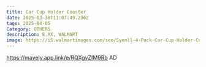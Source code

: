 ```yaml
---
title: Car Cup Holder Coaster
date: 2025-03-30T11:07:49.236Z
tags: 2025-04-05
Category: OTHERS
description: 8.XX, WALMART
image: https://i5.walmartimages.com/seo/Syenll-4-Pack-Car-Cup-Holder-Coaster-2-75-inch-Universal-Cup-Holders-Non-Slip-Car-Accessories-Interior-Sets-Pink_063c9eb9-2e79-4212-8a77-d5b6f0901fd3.12c1e6bf26c91eefd969990091bd6fda.jpeg?odnHeight=2000&odnWidth=2000&odnBg=FFFFFF
---
```

https://mavely.app.link/e/RQXgvZIM9Rb   AD